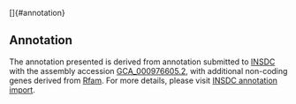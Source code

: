 []{#annotation}

Annotation
----------

The annotation presented is derived from annotation submitted to
[INSDC](http://www.insdc.org) with the assembly accession
[GCA\_000976605.2](http://www.ebi.ac.uk/ena/data/view/GCA_000976605.2),
with additional non-coding genes derived from
[Rfam](http://rfam.xfam.org/). For more details, please visit [INSDC
annotation
import](http://ensemblgenomes.org/info/data/insdc_annotation).
